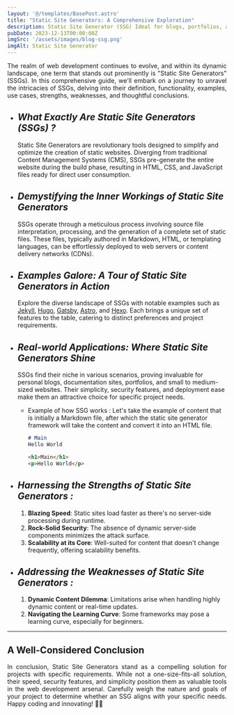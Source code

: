 ```yaml
---
layout: '@/templates/BasePost.astro'
title: "Static Site Generators: A Comprehensive Exploration"
description: Static Site Generator (SSG) Ideal for blogs, portfolios, and documentation, SSGs offer simplicity and efficiency in deployment.
pubDate: 2023-12-13T00:00:00Z
imgSrc: '/assets/images/blog-ssg.png'
imgAlt: Static Site Generator
---
```


<p style='text-align:justify'>The realm of web development continues to evolve, and within its dynamic landscape, one term that stands out prominently is "Static Site Generators" (SSGs). In this comprehensive guide, we'll embark on a journey to unravel the intricacies of SSGs, delving into their definition, functionality, examples, use cases, strengths, weaknesses, and thoughtful conclusions.
</p>

- ## ***What Exactly Are Static Site Generators (SSGs) ?***
  Static Site Generators are revolutionary tools designed to simplify and optimize the creation of static websites. Diverging from traditional Content Management Systems (CMS), SSGs pre-generate the entire website during the build phase, resulting in HTML, CSS, and JavaScript files ready for direct user consumption.

- ## ***Demystifying the Inner Workings of Static Site Generators***
  SSGs operate through a meticulous process involving source file interpretation, processing, and the generation of a complete set of static files. These files, typically authored in Markdown, HTML, or templating languages, can be effortlessly deployed to web servers or content delivery networks (CDNs).

- ## ***Examples Galore: A Tour of Static Site Generators in Action***
  Explore the diverse landscape of SSGs with notable examples such as [Jekyll](https://jekyllrb.com/), [Hugo](https://gohugo.io/), [Gatsby](https://www.gatsbyjs.com/docs), [Astro](https://astro.build/), and [Hexo](https://hexo.io/index.html). Each brings a unique set of features to the table, catering to distinct preferences and project requirements.

- ## ***Real-world Applications: Where Static Site Generators Shine***
  SSGs find their niche in various scenarios, proving invaluable for personal blogs, documentation sites, portfolios, and small to medium-sized websites. Their simplicity, security features, and deployment ease make them an attractive choice for specific project needs.
  - Example of how SSG works :
    Let's take the example of content that is initially a Markdown file, after which the static site generator framework will take the content and convert it into an HTML file.
    ```markdown
    # Main
    Hello World
    ```

    ```html
    <h1>Main</h1>
    <p>Hello World</p>
    ```
- ## ***Harnessing the Strengths of Static Site Generators :***
  1. **Blazing Speed**: Static sites load faster as there's no server-side processing during runtime.
  2. **Rock-Solid Security**: The absence of dynamic server-side components minimizes the attack surface.
  3. **Scalability at its Core**: Well-suited for content that doesn't change frequently, offering scalability benefits.

- ## ***Addressing the Weaknesses of Static Site Generators :***
  1. **Dynamic Content Dilemma**: Limitations arise when handling highly dynamic content or real-time updates.
  2. **Navigating the Learning Curve**: Some frameworks may pose a learning curve, especially for beginners.

---

## **A Well-Considered Conclusion**
<p style='text-align:justify'>In conclusion, Static Site Generators stand as a compelling solution for projects with specific requirements. While not a one-size-fits-all solution, their speed, security features, and simplicity position them as valuable tools in the web development arsenal. Carefully weigh the nature and goals of your project to determine whether an SSG aligns with your specific needs. Happy coding and innovating! 🚀🌐
</p>
